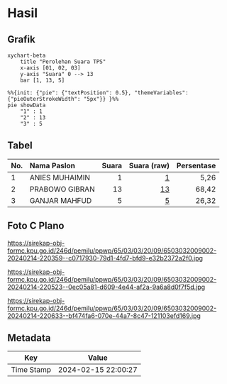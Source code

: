 # Hasil

## Grafik

```mermaid
xychart-beta
    title "Perolehan Suara TPS"
    x-axis [01, 02, 03]
    y-axis "Suara" 0 --> 13
    bar [1, 13, 5]
```

```mermaid
%%{init: {"pie": {"textPosition": 0.5}, "themeVariables": {"pieOuterStrokeWidth": "5px"}} }%%
pie showData
    "1" : 1
    "2" : 13
    "3" : 5
```

## Tabel

| No. | Nama Paslon    | Suara | Suara (raw) | Persentase |
|:--- |:-------------- | -----:| -----------:| ----------:|
| 1   | ANIES MUHAIMIN | 1     | [1][p-1]    | 5,26       |
| 2   | PRABOWO GIBRAN | 13    | [13][p-2]   | 68,42      |
| 3   | GANJAR MAHFUD  | 5     | [5][p-3]    | 26,32      |


[p-1]: https://github.com/gigit-pemilu/pemilu-2024-65-kalimantan-utara/blob/main/pilpres/hitung-suara/sub/65-kalimantan-utara/sub/03-nunukan/sub/03-sembakung/sub/2009-pelaju/sub/002-tps/sub/paslon-1.txt
[p-2]: https://github.com/gigit-pemilu/pemilu-2024-65-kalimantan-utara/blob/main/pilpres/hitung-suara/sub/65-kalimantan-utara/sub/03-nunukan/sub/03-sembakung/sub/2009-pelaju/sub/002-tps/sub/paslon-2.txt
[p-3]: https://github.com/gigit-pemilu/pemilu-2024-65-kalimantan-utara/blob/main/pilpres/hitung-suara/sub/65-kalimantan-utara/sub/03-nunukan/sub/03-sembakung/sub/2009-pelaju/sub/002-tps/sub/paslon-3.txt

## Foto C Plano

https://sirekap-obj-formc.kpu.go.id/246d/pemilu/ppwp/65/03/03/20/09/6503032009002-20240214-220359--c0717930-79d1-4fd7-bfd9-e32b2372a2f0.jpg

https://sirekap-obj-formc.kpu.go.id/246d/pemilu/ppwp/65/03/03/20/09/6503032009002-20240214-220523--0ec05a81-d609-4e44-af2a-9a6a8d0f7f5d.jpg

https://sirekap-obj-formc.kpu.go.id/246d/pemilu/ppwp/65/03/03/20/09/6503032009002-20240214-220633--bf474fa6-070e-44a7-8c47-121103efd169.jpg


## Metadata

| Key        | Value               |
| ---------- | ------------------- |
| Time Stamp | 2024-02-15 22:00:27 |



